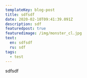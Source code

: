 ```yaml
---
templateKey: blog-post
title: sdfsdf
date: 2020-02-10T09:41:39.091Z
description: sdf
featuredpost: true
featuredimage: /img/monster_cl.jpg
text:
  en: sdfsdf
  ru: sdf
tags:
  - test
---
```

sdfsdf
